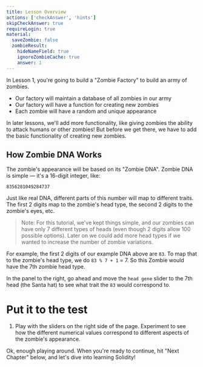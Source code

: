 ```yaml
---
title: Lesson Overview
actions: ['checkAnswer', 'hints']
skipCheckAnswer: true
requireLogin: true
material:
  saveZombie: false
  zombieResult:
    hideNameField: true
    ignoreZombieCache: true
    answer: 1
---
```


In Lesson 1, you're going to build a "Zombie Factory" to build an army of zombies.

* Our factory will maintain a database of all zombies in our army
* Our factory will have a function for creating new zombies
* Each zombie will have a random and unique appearance

In later lessons, we'll add more functionality, like giving zombies the ability to attack humans or other zombies! But before we get there, we have to add the basic functionality of creating new zombies.

## How Zombie DNA Works

The zombie's appearance will be based on its "Zombie DNA". Zombie DNA is simple — it's a 16-digit integer, like:

```
8356281049284737
```

Just like real DNA, different parts of this number will map to different traits. The first 2 digits map to the zombie's head type, the second 2 digits to the zombie's eyes, etc.

> Note: For this tutorial, we've kept things simple, and our zombies can have only 7 different types of heads (even though 2 digits allow 100 possible options). Later on we could add more head types if we wanted to increase the number of zombie variations.

For example, the first 2 digits of our example DNA above are `83`. To map that to the zombie's head type, we do `83 % 7 + 1` = 7. So this Zombie would have the 7th zombie head type. 

In the panel to the right, go ahead and move the `head gene` slider to the 7th head (the Santa hat) to see what trait the `83` would correspond to.

# Put it to the test

1. Play with the sliders on the right side of the page. Experiment to see how the different numerical values correspond to different aspects of the zombie's appearance.

Ok, enough playing around. When you're ready to continue, hit "Next Chapter" below, and let's dive into learning Solidity!
